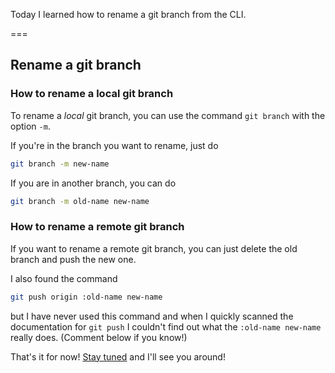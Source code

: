 Today I learned how to rename a git branch from the CLI.

===

## Rename a git branch

### How to rename a local git branch

To rename a _local_ git branch, you can use the command `git branch` with the option `-m`.

If you're in the branch you want to rename, just do

```bash
git branch -m new-name
```

If you are in another branch, you can do

```bash
git branch -m old-name new-name
```

### How to rename a remote git branch

If you want to rename a remote git branch, you can just delete the old branch and push the new one.

I also found the command

```bash
git push origin :old-name new-name
```

but I have never used this command and when I quickly scanned the documentation for `git push` I couldn't find out what the `:old-name new-name` really does.
(Comment below if you know!)


That's it for now! [Stay tuned][subscribe] and I'll see you around!

[subscribe]: /subscribe
